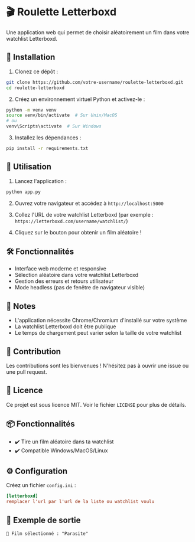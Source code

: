 # 🎬 Roulette Letterboxd

Une application web qui permet de choisir aléatoirement un film dans votre watchlist Letterboxd.

## 🚀 Installation

1. Clonez ce dépôt :
```bash
git clone https://github.com/votre-username/roulette-letterboxd.git
cd roulette-letterboxd
```

2. Créez un environnement virtuel Python et activez-le :
```bash
python -m venv venv
source venv/bin/activate  # Sur Unix/MacOS
# ou
venv\Scripts\activate  # Sur Windows
```

3. Installez les dépendances :
```bash
pip install -r requirements.txt
```

## 🎯 Utilisation

1. Lancez l'application :
```bash
python app.py
```

2. Ouvrez votre navigateur et accédez à `http://localhost:5000`

3. Collez l'URL de votre watchlist Letterboxd (par exemple : `https://letterboxd.com/username/watchlist/`)

4. Cliquez sur le bouton pour obtenir un film aléatoire !

## 🛠 Fonctionnalités

- Interface web moderne et responsive
- Sélection aléatoire dans votre watchlist Letterboxd
- Gestion des erreurs et retours utilisateur
- Mode headless (pas de fenêtre de navigateur visible)

## 📝 Notes

- L'application nécessite Chrome/Chromium d'installé sur votre système
- La watchlist Letterboxd doit être publique
- Le temps de chargement peut varier selon la taille de votre watchlist

## 🤝 Contribution

Les contributions sont les bienvenues ! N'hésitez pas à ouvrir une issue ou une pull request.

## 📄 Licence

Ce projet est sous licence MIT. Voir le fichier `LICENSE` pour plus de détails.

## 📦 Fonctionnalités
- ✔️ Tire un film aléatoire dans ta watchlist
- ✔️ Compatible Windows/MacOS/Linux

## ⚙️ Configuration
Créez un fichier `config.ini` :
```ini
[letterboxd]
remplacer l'url par l'url de la liste ou watchlist voulu
```

## 📸 Exemple de sortie
```
🎲 Film sélectionné : "Parasite"
```

